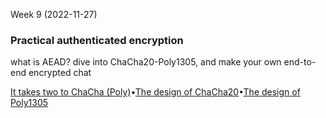 Week 9 (2022-11-27)

### Practical authenticated encryption

what is AEAD? dive into ChaCha20-Poly1305, and make your own end-to-end encrypted chat

[It takes two to ChaCha (Poly)](https://blog.cloudflare.com/it-takes-two-to-chacha-poly/)•[The design of ChaCha20](https://loup-vaillant.fr/tutorials/chacha20-design)•[The design of Poly1305](https://loup-vaillant.fr/tutorials/poly1305-design)
